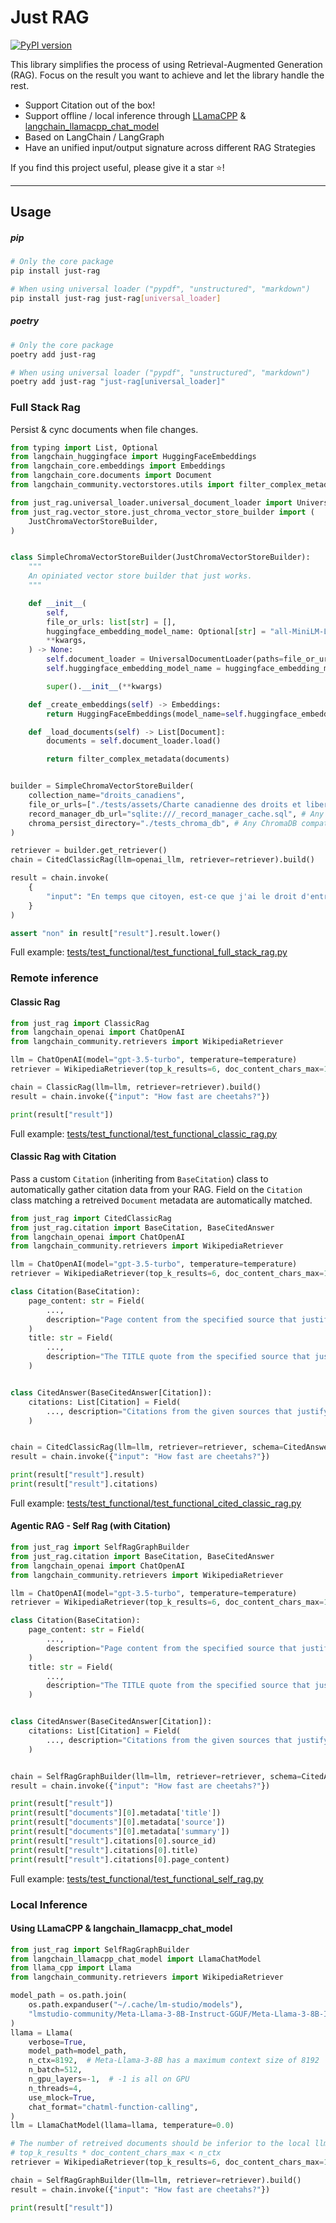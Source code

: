 # Just RAG

[![PyPI version](https://badge.fury.io/py/just-rag.svg)](https://badge.fury.io/py/just-rag)

This library simplifies the process of using Retrieval-Augmented Generation (RAG). Focus on the result you want to achieve and let the library handle the rest.

- Support Citation out of the box!
- Support offline / local inference through [LLamaCPP](https://github.com/abetlen/llama-cpp-python) & [langchain_llamacpp_chat_model](https://github.com/samuelint/langchain-llamacpp-chat-model)
- Based on LangChain / LangGraph
- Have an unified input/output signature across different RAG Strategies

If you find this project useful, please give it a star ⭐!

---

## Usage

##### pip

```bash
# Only the core package
pip install just-rag

# When using universal loader ("pypdf", "unstructured", "markdown")
pip install just-rag just-rag[universal_loader]
```

##### poetry

```bash
# Only the core package
poetry add just-rag

# When using universal loader ("pypdf", "unstructured", "markdown")
poetry add just-rag "just-rag[universal_loader]"
```

### Full Stack Rag

Persist & cync documents when file changes.

```python
from typing import List, Optional
from langchain_huggingface import HuggingFaceEmbeddings
from langchain_core.embeddings import Embeddings
from langchain_core.documents import Document
from langchain_community.vectorstores.utils import filter_complex_metadata

from just_rag.universal_loader.universal_document_loader import UniversalDocumentLoader
from just_rag.vector_store.just_chroma_vector_store_builder import (
    JustChromaVectorStoreBuilder,
)


class SimpleChromaVectorStoreBuilder(JustChromaVectorStoreBuilder):
    """
    An opiniated vector store builder that just works.
    """

    def __init__(
        self,
        file_or_urls: list[str] = [],
        huggingface_embedding_model_name: Optional[str] = "all-MiniLM-L6-v2",
        **kwargs,
    ) -> None:
        self.document_loader = UniversalDocumentLoader(paths=file_or_urls)
        self.huggingface_embedding_model_name = huggingface_embedding_model_name

        super().__init__(**kwargs)

    def _create_embeddings(self) -> Embeddings:
        return HuggingFaceEmbeddings(model_name=self.huggingface_embedding_model_name)

    def _load_documents(self) -> List[Document]:
        documents = self.document_loader.load()

        return filter_complex_metadata(documents)


builder = SimpleChromaVectorStoreBuilder(
    collection_name="droits_canadiens",
    file_or_urls=["./tests/assets/Charte canadienne des droits et libertés.html"], # Any file or url
    record_manager_db_url="sqlite:///_record_manager_cache.sql", # Any SQL Alchemy compatible URL
    chroma_persist_directory="./tests_chroma_db", # Any ChromaDB compatible URL
)

retriever = builder.get_retriever()
chain = CitedClassicRag(llm=openai_llm, retriever=retriever).build()

result = chain.invoke(
    {
        "input": "En temps que citoyen, est-ce que j'ai le droit d'entrer et sortir du canada quand je veux? Repondre oui ou non.",
    }
)

assert "non" in result["result"].result.lower()
```

Full example: [tests/test_functional/test_functional_full_stack_rag.py](tests/test_functional/test_functional_full_stack_rag.py)

### Remote inference

#### Classic Rag

```python
from just_rag import ClassicRag
from langchain_openai import ChatOpenAI
from langchain_community.retrievers import WikipediaRetriever

llm = ChatOpenAI(model="gpt-3.5-turbo", temperature=temperature)
retriever = WikipediaRetriever(top_k_results=6, doc_content_chars_max=1000)

chain = ClassicRag(llm=llm, retriever=retriever).build()
result = chain.invoke({"input": "How fast are cheetahs?"})

print(result["result"])
```

Full example: [tests/test_functional/test_functional_classic_rag.py](tests/test_functional/test_functional_classic_rag.py)

#### Classic Rag with Citation

Pass a custom `Citation` (inheriting from `BaseCitation`) class to automatically gather citation data from your RAG.
Field on the `Citation` class matching a retreived `Document` metadata are automatically matched.

```python
from just_rag import CitedClassicRag
from just_rag.citation import BaseCitation, BaseCitedAnswer
from langchain_openai import ChatOpenAI
from langchain_community.retrievers import WikipediaRetriever

llm = ChatOpenAI(model="gpt-3.5-turbo", temperature=temperature)
retriever = WikipediaRetriever(top_k_results=6, doc_content_chars_max=1000)

class Citation(BaseCitation):
    page_content: str = Field(
        ...,
        description="Page content from the specified source that justifies the answer.",
    )
    title: str = Field(
        ...,
        description="The TITLE quote from the specified source that justifies the answer.",
    )


class CitedAnswer(BaseCitedAnswer[Citation]):
    citations: List[Citation] = Field(
        ..., description="Citations from the given sources that justify the answer."
    )


chain = CitedClassicRag(llm=llm, retriever=retriever, schema=CitedAnswer).build()
result = chain.invoke({"input": "How fast are cheetahs?"})

print(result["result"].result)
print(result["result"].citations)
```

Full example: [tests/test_functional/test_functional_cited_classic_rag.py](tests/test_functional/test_functional_cited_classic_rag.py)

#### Agentic RAG - Self Rag (with Citation)

```python
from just_rag import SelfRagGraphBuilder
from just_rag.citation import BaseCitation, BaseCitedAnswer
from langchain_openai import ChatOpenAI
from langchain_community.retrievers import WikipediaRetriever

llm = ChatOpenAI(model="gpt-3.5-turbo", temperature=temperature)
retriever = WikipediaRetriever(top_k_results=6, doc_content_chars_max=1000)

class Citation(BaseCitation):
    page_content: str = Field(
        ...,
        description="Page content from the specified source that justifies the answer.",
    )
    title: str = Field(
        ...,
        description="The TITLE quote from the specified source that justifies the answer.",
    )


class CitedAnswer(BaseCitedAnswer[Citation]):
    citations: List[Citation] = Field(
        ..., description="Citations from the given sources that justify the answer."
    )


chain = SelfRagGraphBuilder(llm=llm, retriever=retriever, schema=CitedAnswer).build()
result = chain.invoke({"input": "How fast are cheetahs?"})

print(result["result"])
print(result["documents"][0].metadata['title'])
print(result["documents"][0].metadata['source'])
print(result["documents"][0].metadata['summary'])
print(result["result"].citations[0].source_id)
print(result["result"].citations[0].title)
print(result["result"].citations[0].page_content)
```

Full example: [tests/test_functional/test_functional_self_rag.py](tests/test_functional/test_functional_self_rag.py)

### Local Inference

#### Using LLamaCPP & langchain_llamacpp_chat_model

```python
from just_rag import SelfRagGraphBuilder
from langchain_llamacpp_chat_model import LlamaChatModel
from llama_cpp import Llama
from langchain_community.retrievers import WikipediaRetriever

model_path = os.path.join(
    os.path.expanduser("~/.cache/lm-studio/models"),
    "lmstudio-community/Meta-Llama-3-8B-Instruct-GGUF/Meta-Llama-3-8B-Instruct-Q4_K_M.gguf",
)
llama = Llama(
    verbose=True,
    model_path=model_path,
    n_ctx=8192,  # Meta-Llama-3-8B has a maximum context size of 8192
    n_batch=512,
    n_gpu_layers=-1,  # -1 is all on GPU
    n_threads=4,
    use_mlock=True,
    chat_format="chatml-function-calling",
)
llm = LlamaChatModel(llama=llama, temperature=0.0)

# The number of retreived documents should be inferior to the local llm context size.
# top_k_results * doc_content_chars_max < n_ctx
retriever = WikipediaRetriever(top_k_results=6, doc_content_chars_max=1000)

chain = SelfRagGraphBuilder(llm=llm, retriever=retriever).build()
result = chain.invoke({"input": "How fast are cheetahs?"})

print(result["result"])
```
